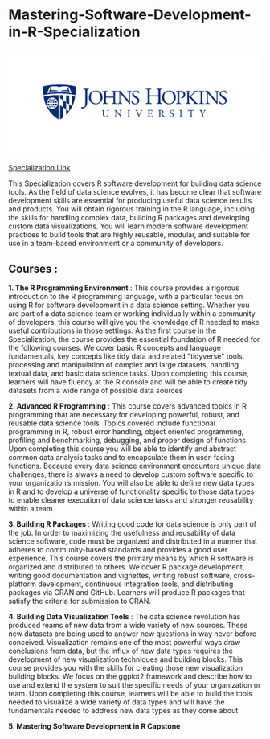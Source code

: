 # Mastering-Software-Development-in-R-Specialization

![John Hopkin University Logo](logo.jpg)

[Specialization Link](https://www.coursera.org/specializations/r)

This Specialization covers R software development for building data science tools. As the field of data science evolves, it has become clear that software development skills are essential for producing useful data science results and products. You will obtain rigorous training in the R language, including the skills for handling complex data, building R packages and developing custom data visualizations. You will learn modern software development practices to build tools that are highly reusable, modular, and suitable for use in a team-based environment or a community of developers.


## Courses :

**1. The R Programming Environment** : This course provides a rigorous introduction to the R programming language, with a particular focus on using R for software development in a data science setting. Whether you are part of a data science team or working individually within a community of developers, this course will give you the knowledge of R needed to make useful contributions in those settings. As the first course in the Specialization, the course provides the essential foundation of R needed for the following courses. We cover basic R concepts and language fundamentals, key concepts like tidy data and related "tidyverse" tools, processing and manipulation of complex and large datasets, handling textual data, and basic data science tasks. Upon completing this course, learners will have fluency at the R console and will be able to create tidy datasets from a wide range of possible data sources

**2. Advanced R Programming** : This course covers advanced topics in R programming that are necessary for developing powerful, robust, and reusable data science tools. Topics covered include functional programming in R, robust error handling, object oriented programming, profiling and benchmarking, debugging, and proper design of functions. Upon completing this course you will be able to identify and abstract common data analysis tasks and to encapsulate them in user-facing functions. Because every data science environment encounters unique data challenges, there is always a need to develop custom software specific to your organization’s mission. You will also be able to define new data types in R and to develop a universe of functionality specific to those data types to enable cleaner execution of data science tasks and stronger reusability within a team

**3. Building R Packages** : Writing good code for data science is only part of the job. In order to maximizing the usefulness and reusability of data science software, code must be organized and distributed in a manner that adheres to community-based standards and provides a good user experience. This course covers the primary means by which R software is organized and distributed to others. We cover R package development, writing good documentation and vignettes, writing robust software, cross-platform development, continuous integration tools, and distributing packages via CRAN and GitHub. Learners will produce R packages that satisfy the criteria for submission to CRAN.

**4. Building Data Visualization Tools** : The data science revolution has produced reams of new data from a wide variety of new sources. These new datasets are being used to answer new questions in way never before conceived. Visualization remains one of the most powerful ways draw conclusions from data, but the influx of new data types requires the development of new visualization techniques and building blocks. This course provides you with the skills for creating those new visualization building blocks. We focus on the ggplot2 framework and describe how to use and extend the system to suit the specific needs of your organization or team. Upon completing this course, learners will be able to build the tools needed to visualize a wide variety of data types and will have the fundamentals needed to address new data types as they come about

**5. Mastering Software Development in R Capstone**
